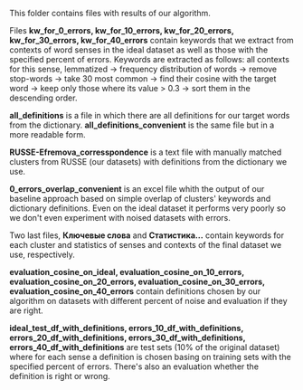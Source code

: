 This folder contains files with results of our algorithm. 

Files **kw_for_0_errors, kw_for_10_errors, kw_for_20_errors, kw_for_30_errors, kw_for_40_errors** contain keywords that we extract from contexts of word senses in the ideal dataset as well as those with the specified percent of errors.
Keywords are extracted as follows: 
all contexts for this sense, lemmatized -> frequency distribution of words -> remove stop-words -> take 30 most common -> find their cosine with the target word -> keep only those where its value > 0.3 -> sort them in the descending order.

**all_definitions** is a file in which there are all definitions for our target words from the dictionary. **all_definitions_convenient** is the same file but in a more readable form.

**RUSSE-Efremova_corresspondence** is a text file with manually matched clusters from RUSSE (our datasets) with definitions from the dictionary we use.

**0_errors_overlap_convenient** is an excel file whith the output of our baseline approach based on simple overlap of clusters' keywords and dictionary definitions. Even on the ideal dataset it performs very poorly so we don't even experiment with noised datasets with errors.

Two last files, **Ключевые слова** and **Статистика...** contain keywords for each cluster and statistics of senses and contexts of the final dataset we use, respectively. 

**evaluation_cosine_on_ideal, evaluation_cosine_on_10_errors, evaluation_cosine_on_20_errors, evaluation_cosine_on_30_errors, evaluation_cosine_on_40_errors** contain definitions chosen by our algorithm on datasets with different percent of noise and evaluation if they are right.

**ideal_test_df_with_definitions, errors_10_df_with_definitions, errors_20_df_with_definitions, errors_30_df_with_definitions, errors_40_df_with_definitions** are test sets (10% of the original dataset) where for each sense a definition is chosen basing on training sets with the specified percent of errors. There's also an evaluation whether the definition is right or wrong.
